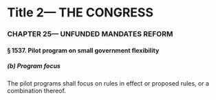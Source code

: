 
# Title 2— THE CONGRESS
### CHAPTER 25— UNFUNDED MANDATES REFORM
#### § 1537. Pilot program on small government flexibility
##### (b) Program focus

The pilot programs shall focus on rules in effect or proposed rules, or a combination thereof.
